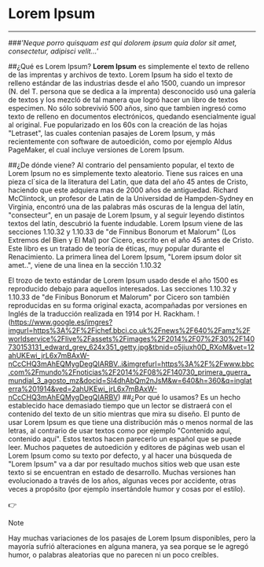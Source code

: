  # **Lorem Ipsum**
 ---
###_'Neque porro quisquam est qui dolorem ipsum quia dolor sit amet, consectetur, adipisci velit...'_

##¿Qué es Lorem Ipsum?
**Lorem Ipsum** es simplemente el texto de relleno de las imprentas y archivos de texto. Lorem Ipsum ha sido el texto de relleno estándar de las industrias desde el año 1500, cuando un impresor (N. del T. persona que se dedica a la imprenta) desconocido usó una galería de textos y los mezcló de tal manera que logró hacer un libro de textos especimen. No sólo sobrevivió 500 años, sino que tambien ingresó como texto de relleno en documentos electrónicos, quedando esencialmente igual al original. Fue popularizado en los 60s con la creación de las hojas "Letraset", las cuales contenian pasajes de Lorem Ipsum, y más recientemente con software de autoedición, como por ejemplo Aldus PageMaker, el cual incluye versiones de Lorem Ipsum.

##¿De dónde viene?
Al contrario del pensamiento popular, el texto de Lorem Ipsum no es simplemente texto aleatorio. Tiene sus raices en una pieza cl´sica de la literatura del Latin, que data del año 45 antes de Cristo, haciendo que este adquiera mas de 2000 años de antiguedad. Richard McClintock, un profesor de Latin de la Universidad de Hampden-Sydney en Virginia, encontró una de las palabras más oscuras de la lengua del latín, "consecteur", en un pasaje de Lorem Ipsum, y al seguir leyendo distintos textos del latín, descubrió la fuente indudable. Lorem Ipsum viene de las secciones 1.10.32 y 1.10.33 de "de Finnibus Bonorum et Malorum" (Los Extremos del Bien y El Mal) por Cicero, escrito en el año 45 antes de Cristo. Este libro es un tratado de teoría de éticas, muy popular durante el Renacimiento. La primera linea del Lorem Ipsum, "Lorem ipsum dolor sit amet..", viene de una linea en la sección 1.10.32

El trozo de texto estándar de Lorem Ipsum usado desde el año 1500 es reproducido debajo para aquellos interesados. Las secciones 1.10.32 y 1.10.33 de "de Finibus Bonorum et Malorum" por Cicero son también reproducidas en su forma original exacta, acompañadas por versiones en Inglés de la traducción realizada en 1914 por H. Rackham.
!(https://www.google.es/imgres?imgurl=https%3A%2F%2Fichef.bbci.co.uk%2Fnews%2F640%2Famz%2Fworldservice%2Flive%2Fassets%2Fimages%2F2014%2F07%2F30%2F140730153131_edward_grey_624x351_getty.jpg&tbnid=o5jiuxh0D_RXoM&vet=12ahUKEwi_jrL6x7mBAxW-nCcCHQ3mAhEQMygDegQIARBV..i&imgrefurl=https%3A%2F%2Fwww.bbc.com%2Fmundo%2Fnoticias%2F2014%2F08%2F140730_primera_guerra_mundial_3_agosto_mz&docid=SI4dhAbQm2nJsM&w=640&h=360&q=inglaterra%201914&ved=2ahUKEwi_jrL6x7mBAxW-nCcCHQ3mAhEQMygDegQIARBV)
##¿Por qué lo usamos?
Es un hecho establecido hace demasiado tiempo que un lector se distraerá con el contenido del texto de un sitio mientras que mira su diseño. El punto de usar Lorem Ipsum es que tiene una distribución más o menos normal de las letras, al contrario de usar textos como por ejemplo "Contenido aquí, contenido aquí". Estos textos hacen parecerlo un español que se puede leer. Muchos paquetes de autoedición y editores de páginas web usan el Lorem Ipsum como su texto por defecto, y al hacer una búsqueda de "Lorem Ipsum" va a dar por resultado muchos sitios web que usan este texto si se encuentran en estado de desarrollo. Muchas versiones han evolucionado a través de los años, algunas veces por accidente, otras veces a propósito (por ejemplo insertándole humor y cosas por el estilo).

:point_right:	

> [!NOTE]
> Hay muchas variaciones de los pasajes de Lorem Ipsum disponibles, pero la mayoría sufrió alteraciones en alguna manera, ya sea porque se le agregó humor, o palabras aleatorias que no parecen ni un poco creíbles.


